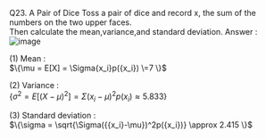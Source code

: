 Q23. A Pair of Dice Toss a pair of dice and record x, the sum of the numbers on the two upper faces.  
Then calculate the mean,variance,and standard deviation.
Answer :   
![image](https://github.com/user-attachments/assets/ab78e93f-7587-46bb-b766-e0b04089ba40)

(1) Mean :   
$\{\mu = E[X] = \Sigma{x_i}p({x_i})
\=7
\}$ 

(2) Variance :   
$\{\sigma^2 = E[({X-\mu})^2] =\Sigma({{x_i}-\mu})^2p({x_i})
\approx 5.833
\}$  

(3) Standard deviation :   
$\{\sigma = \sqrt{\Sigma({{x_i}-\mu})^2p({x_i})}
\approx 2.415
\}$

